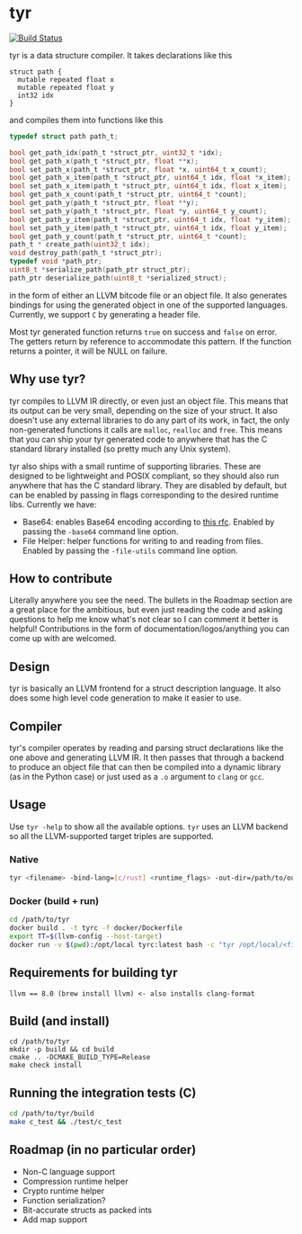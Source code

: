 # tyr
[![Build Status](https://travis-ci.org/bzcheeseman/tyr.svg?branch=master)](https://travis-ci.org/bzcheeseman/tyr)

tyr is a data structure compiler. It takes declarations like this
```
struct path {
  mutable repeated float x
  mutable repeated float y
  int32 idx
}
```
and compiles them into functions like this
```c
typedef struct path path_t;

bool get_path_idx(path_t *struct_ptr, uint32_t *idx);
bool get_path_x(path_t *struct_ptr, float **x);
bool set_path_x(path_t *struct_ptr, float *x, uint64_t x_count);
bool get_path_x_item(path_t *struct_ptr, uint64_t idx, float *x_item);
bool set_path_x_item(path_t *struct_ptr, uint64_t idx, float x_item);
bool get_path_x_count(path_t *struct_ptr, uint64_t *count);
bool get_path_y(path_t *struct_ptr, float **y);
bool set_path_y(path_t *struct_ptr, float *y, uint64_t y_count);
bool get_path_y_item(path_t *struct_ptr, uint64_t idx, float *y_item);
bool set_path_y_item(path_t *struct_ptr, uint64_t idx, float y_item);
bool get_path_y_count(path_t *struct_ptr, uint64_t *count);
path_t * create_path(uint32_t idx);
void destroy_path(path_t *struct_ptr);
typedef void *path_ptr;
uint8_t *serialize_path(path_ptr struct_ptr);
path_ptr deserialize_path(uint8_t *serialized_struct);
```
in the form of either an LLVM bitcode file or an object file. It also generates bindings 
for using the generated  object in one of the supported languages. Currently, we support 
`C` by generating a header file.

Most tyr generated function returns `true` on success and `false` on error. The getters return by 
reference to accommodate this pattern. If the function returns a pointer, it will be NULL on failure.

## Why use tyr?
tyr compiles to LLVM IR directly, or even just an object file. This means that its output
can be very small, depending on the size of your struct. It also doesn't use any external libraries 
to do any part of its work, in fact, the only non-generated functions it calls are `malloc`,
`realloc` and `free`. This means that you can ship your tyr generated code to anywhere that has 
the C standard library installed (so pretty much any Unix system).

tyr also ships with a small runtime of supporting libraries. These are designed to be lightweight
and POSIX compliant, so they should also run anywhere that has the C standard library. They are
disabled by default, but can be enabled by passing in flags corresponding to the desired runtime
libs. Currently we have:

 - Base64: enables Base64 encoding according to [this rfc](https://tools.ietf.org/html/rfc4648#section-5). Enabled by passing the `-base64` command line option.
 - File Helper: helper functions for writing to and reading from files. Enabled by passing the `-file-utils` command line option.

## How to contribute
Literally anywhere you see the need. The bullets in the Roadmap section are a great place
for the ambitious, but even just reading the code and asking questions to help me know what's not
clear so I can comment it better is helpful! Contributions in the form of 
documentation/logos/anything you can come up with are welcomed.

## Design
tyr is basically an LLVM frontend for a struct description language. It also does some high level 
code generation to make it easier to use.

## Compiler
tyr's compiler operates by reading and parsing struct declarations like the one above
and generating LLVM IR. It then passes that through a backend to produce an object file
that can then be compiled into a dynamic library (as in the Python case) or just used
as a `.o` argument to `clang` or `gcc`.

## Usage
Use `tyr -help` to show all the available options. `tyr` uses an LLVM backend so all the LLVM-supported target triples
are supported.

### Native
```bash
tyr <filename> -bind-lang=[c/rust] <runtime_flags> -out-dir=/path/to/out/dir
```

### Docker (build + run)
```bash
cd /path/to/tyr
docker build . -t tyrc -f docker/Dockerfile
export TT=$(llvm-config --host-target)
docker run -v $(pwd):/opt/local tyrc:latest bash -c "tyr /opt/local/<filename> -bind-lang=[c/python] -target-triple=${TT}"
```

## Requirements for building tyr
```
llvm == 8.0 (brew install llvm) <- also installs clang-format
```

## Build (and install)
```
cd /path/to/tyr
mkdir -p build && cd build
cmake .. -DCMAKE_BUILD_TYPE=Release
make check install
```

## Running the integration tests (C)
```bash
cd /path/to/tyr/build
make c_test && ./test/c_test
```

## Roadmap (in no particular order)
- Non-C language support
- Compression runtime helper
- Crypto runtime helper
- Function serialization?
- Bit-accurate structs as packed ints
- Add map support

